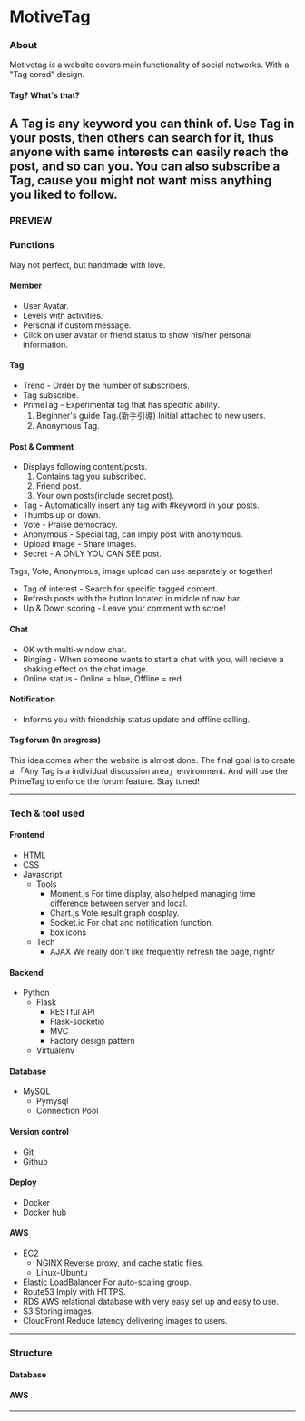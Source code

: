 # MotiveTag

### About
Motivetag is a website covers main functionality of social networks. With a "Tag cored" design.

#### Tag? What's that?
A Tag is any keyword you can think of. Use Tag in your posts, then others can search for it, thus anyone with same interests can easily reach the post, and so can you. You can also subscribe a Tag, cause you might not want miss anything you liked to follow.
---

### PREVIEW


### Functions
May not perfect, but handmade with love.
#### Member
* User Avatar.
* Levels with activities.
* Personal if custom message.
* Click on user avatar or friend status to show his/her personal information.
#### Tag
* Trend - Order by the number of subscribers.
* Tag subscribe.
* PrimeTag - Experimental tag that has specific ability.
    1. Beginner's guide Tag.(新手引導) Initial attached to new users.
    2. Anonymous Tag.
#### Post & Comment
* Displays following content/posts. 
    1. Contains tag you subscribed. 
    2. Friend post. 
    3. Your own posts(include secret post).
* Tag - Automatically insert any tag with #keyword in your posts.
* Thumbs up or down.
* Vote - Praise democracy.
* Anonymous - Special tag, can imply post with anonymous. 
* Upload Image - Share images.
* Secret - A ONLY YOU CAN SEE post.
<dt>Tags, Vote, Anonymous, image upload can use separately or together!</dt>

* Tag of interest - Search for specific tagged content.
* Refresh posts with the button located in middle of nav bar.
* Up & Down scoring - Leave your comment with scroe!
#### Chat
* OK with multi-window chat.
* Ringing - When someone wants to start a chat with you, will recieve a shaking effect on the chat image.
* Online status - Online = blue, Offline = red
#### Notification
* Informs you with friendship status update and offline calling.
#### Tag forum (In progress)
This idea comes when the website is almost done. The final goal is to create a 「Any Tag is a individual discussion area」environment. And will use the PrimeTag to enforce the forum feature. Stay tuned!


---
### Tech & tool used 
#### Frontend
* HTML
* CSS
* Javascript
    * Tools
        * Moment.js
            For time display, also helped managing time difference between server and local.
        * Chart.js
            Vote result graph dosplay.
        * Socket.io
            For chat and notification function.
        * box icons
    * Tech
        * AJAX
            We really don't like frequently refresh the page, right?


#### Backend
* Python
    * Flask
        * RESTful API
        * Flask-socketio
        * MVC
        * Factory design pattern
    * Virtualenv

#### Database
* MySQL
    * Pymysql
    * Connection Pool

#### Version control
* Git
* Github

#### Deploy
* Docker
* Docker hub

#### AWS
* EC2
    * NGINX
        Reverse proxy, and cache static files.
    * Linux-Ubuntu
* Elastic LoadBalancer
    For auto-scaling group.
* Route53
    Imply with HTTPS.
* RDS
    AWS relational database with very easy set up and easy to use.
* S3
    Storing images.
* CloudFront
    Reduce latency delivering images to users.

---



### Structure
#### Database


#### AWS

---






